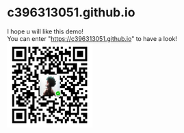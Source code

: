 # c396313051.github.io
I hope u will like this demo!
<br>
You can enter "https://c396313051.github.io" to have a look!
<br>
<img src="https://github.com/c396313051/c396313051.github.io/blob/master/wechat.jpg" width="200" height="200"/>
